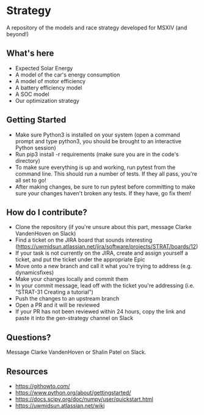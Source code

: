 # Strategy
A repository of the models and race strategy developed for MSXIV (and beyond!)
## What's here
 - Expected Solar Energy
 - A model of the car's energy consumption
 - A model of motor efficiency
 - A battery efficiency model
 - A SOC model
 - Our optimization strategy

## Getting Started
- Make sure Python3 is installed on your system (open a command prompt and type python3, you should be brought to an interactive Python session)
- Run pip3 install -r requirements (make sure you are in the code's directory)
- To make sure everything is up and working, run pytest from the command line. This should run a number of tests. If they all pass, you're all set to go!
- After making changes, be sure to run pytest before committing to make sure your changes haven't broken any tests. If they have, go fix them!

## How do I contribute?
 - Clone the repository (if you're unsure about this part, message Clarke VandenHoven on Slack)
 - Find a ticket on the JIRA board that sounds interesting (https://uwmidsun.atlassian.net/jira/software/projects/STRAT/boards/12)
 - If your task is not currently on the JIRA, create and assign yourself a ticket, and put the ticket under the appropriate Epic
 - Move onto a new branch and call it what you're trying to address (e.g. dynamicsfixes)
 - Make your changes locally and commit them
 - In your commit message, lead off with the ticket you're addressing (i.e. "STRAT-31 Creating a tutorial")
 - Push the changes to an upstream branch
 - Open a PR and it will be reviewed
 - If your PR has not been reviewed within 24 hours, copy the link and paste it into the gen-strategy channel on Slack

## Questions?
Message Clarke VandenHoven or Shalin Patel on Slack.

## Resources
- https://githowto.com/
- https://www.python.org/about/gettingstarted/
- https://docs.scipy.org/doc/numpy/user/quickstart.html
- https://uwmidsun.atlassian.net/wiki
